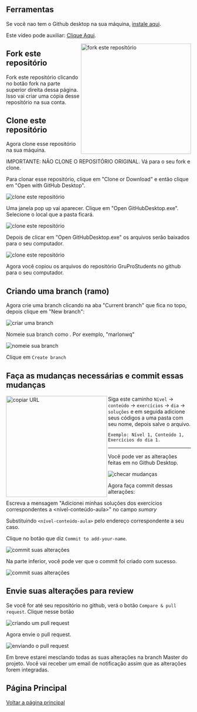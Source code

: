 
## Ferramentas
Se você nao tem o Github desktop na sua máquina, [instale aqui](https://desktop.github.com/).

Este vídeo pode auxiliar: [Clique Aqui](https://youtu.be/NgWExh3bswg?si=tBE9Bq-3wW-xhc_U).

<img align="right" width="300" src="screenshots\fork.png" alt="fork este repositório" />

## Fork este repositório

Fork este repositório clicando no botão fork na parte superior direita dessa página.
Isso vai criar uma cópia desse repositório na sua conta.

## Clone este repositório

Agora clone esse repositório na sua máquina.

IMPORTANTE: NÃO CLONE O REPOSITÓRIO ORIGINAL. Vá para o seu fork e clone.

Para clonar esse repositório, clique em "Clone or Download" e então clique em "Open with GitHub Desktop".

<img src="screenshots\desktop.png" alt="clone este repositório" />

Uma janela pop up vai aparecer. Clique em "Open GitHubDesktop.exe".
Selecione o local que a pasta ficará.

<img src="screenshots\pasta.png" alt="clone este repositório" />

Depois de clicar em "Open GitHubDesktop.exe" os arquivos serão baixados para o seu computador.

<img src="screenshots\feito.png" alt="clone este repositório" />

Agora você copiou os arquivos do repositório GruProStudents no github para o seu computador.

## Criando uma branch (ramo)

Agora crie uma branch clicando na aba "Current branch" que fica no topo, depois clique em "New branch":

<img src="screenshots\branch.png" alt="criar uma branch" />

Nomeie sua branch como <seu-nome>. Por exemplo, "marlonwq"

<img src="screenshots\nomear.png" alt="nomeie sua branch" />

Clique em `Create branch`

## Faça as mudanças necessárias e commit essas mudanças

<img align="left" width="275" src="screenshots\solucao.png" alt="copiar URL" />Siga este caminho `Nível` -> `conteúdo` -> `exercícios` -> `dia` -> `soluções` e em seguida adicione seus códigos a uma pasta com seu nome, depois salve o arquivo.
```
Exemplo: Nível 1, Conteúdo 1, Exercícios do dia 1.
```
---
Você pode ver as alterações feitas em no Github Desktop.

<img src="screenshots\visualizar.png" alt="checar mudanças" />

Agora faça commit dessas alterações:

Escreva a mensagem "Adicionei minhas soluções dos exercícios correspondentes a <nível-conteúdo-aula>" no campo _sumary_

Substituindo `<nível-conteúdo-aula>` pelo endereço correspondente a seu caso.

Clique no botão que diz `Commit to add-your-name`.

<img src="screenshots\envio.png" alt="commit suas alterações" />

Na parte inferior, você pode ver que o commit foi criado com sucesso.

<img src="screenshots\sucesso.png" alt="commit suas alterações" />

## Envie suas alterações para review

Se você for até seu repositório no github, verá o botão `Compare & pull request`. Clique nesse botão

<img src="screenshots\pr.png" alt="criando um pull request" />

Agora envie o pull request.

<img src="screenshots\enviar.png" alt="enviando o pull request" />

Em breve estarei mesclando todas as suas alterações na branch Master do projeto. Você vai receber um email de notificação assim que as alterações forem integradas.



## Página Principal

[Voltar a página principal](README.md)